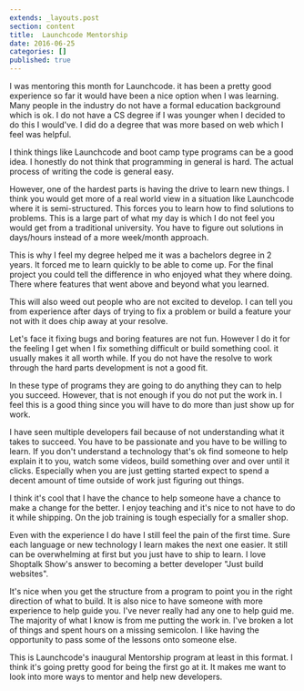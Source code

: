 ```yaml
---
extends: _layouts.post
section: content
title:  Launchcode Mentorship
date: 2016-06-25
categories: []
published: true
---
```

I was mentoring this month for Launchcode. it has been a pretty good experience so far it would have been a nice option when I was learning. Many people in the industry do not have a formal education background which is ok. I do not have a CS degree if I was younger when I decided to do this I would've. I did do a degree that was more based on web which I feel was helpful.

I think things like Launchcode and boot camp type programs can be a good idea. I honestly do not think that programming in general is hard. The actual process of writing the code is general easy.

However, one of the hardest parts is having the drive to learn new things. I think you would get more of a real world view in a situation like Launchcode where it is semi-structured. This forces you to learn how to find solutions to problems. This is a large part of what my day is which I do not feel you would get from a traditional university. You have to figure out solutions in days/hours instead of a more week/month approach.

This is why I feel my degree helped me it was a bachelors degree in 2 years. It forced me to learn quickly to be able to come up. For the final project you could tell the difference in who enjoyed what they where doing. There where features that went above and beyond what you learned.

This will also weed out people who are not excited to develop. I can tell you from experience after days of trying to fix a problem or build a feature your not with it does chip away at your resolve.

Let's face it fixing bugs and boring features are not fun. However I do it for the feeling I get when I fix something difficult or build something cool. it usually makes it all worth while. If you do not have the resolve to work through the hard parts development is not a good fit.

In these type of programs they are going to do anything they can to help you succeed. However, that is not enough if you do not put the work in. I feel this is a good thing since you will have to do more than just show up for work.

I have seen multiple developers fail because of not understanding what it takes to succeed. You have to be passionate and you have to be willing to learn.  If you don't understand a technology that's ok find someone to help explain it to you, watch some videos, build something over and over until it clicks. Especially when you are just getting started expect to spend a decent amount of time outside of work just figuring out things.

I think it's cool that I have the chance to help someone have a chance to make a change for the better. I enjoy teaching and it's nice to not have to do it while shipping. On the job training is tough especially for a smaller shop.

Even with the experience I do have I still feel the pain of the first time. Sure each language or new technology I learn makes the next one easier. It still can be overwhelming at first but you just have to ship to learn. I love Shoptalk Show's answer to becoming a better developer "Just build websites".

It's nice when you get the structure from a program to point you in the right direction of what to build. It is also nice to have someone with more experience to help guide you. I've never really had any one to help guid me. The majority of what I know is from me putting the work in. I've broken a lot of things and spent hours on a missing semicolon. I like having the opportunity to pass some of the lessons onto someone else.

This is Launchcode's inaugural Mentorship program at least in this format. I think it's going pretty good for being the first go at it. It makes me want to look into more ways to mentor and help new developers.
